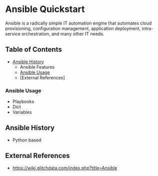 
# Ansible Quickstart


Ansible is a radically simple IT automation engine that automates cloud provisioning, configuration management, application deployment, intra-service orchestration, and many other IT needs.

## Table of Contents
- [Ansible History](#ansible-history) 
  - Ansible Features
  - [Ansible Usage](#ansible-usage)
  - [External References]

### Ansible Usage
- Playbooks
- Dict
- Variables

## Ansible History
- Python based


## External References
* https://wiki.glitchdata.com/index.php?title=Ansible



